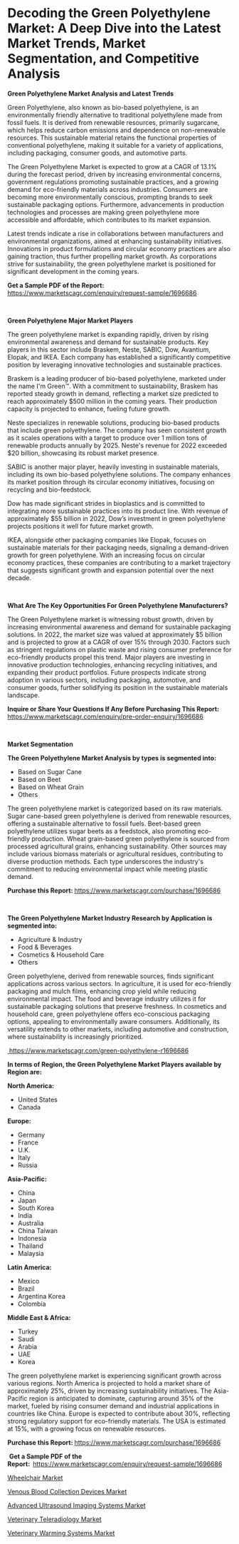 <p><h1>Decoding the Green Polyethylene Market: A Deep Dive into the Latest Market Trends, Market Segmentation, and Competitive Analysis</h1></p><p><strong>Green Polyethylene Market Analysis and Latest Trends</strong></p>
<p><p>Green Polyethylene, also known as bio-based polyethylene, is an environmentally friendly alternative to traditional polyethylene made from fossil fuels. It is derived from renewable resources, primarily sugarcane, which helps reduce carbon emissions and dependence on non-renewable resources. This sustainable material retains the functional properties of conventional polyethylene, making it suitable for a variety of applications, including packaging, consumer goods, and automotive parts.</p><p>The Green Polyethylene Market is expected to grow at a CAGR of 13.1% during the forecast period, driven by increasing environmental concerns, government regulations promoting sustainable practices, and a growing demand for eco-friendly materials across industries. Consumers are becoming more environmentally conscious, prompting brands to seek sustainable packaging options. Furthermore, advancements in production technologies and processes are making green polyethylene more accessible and affordable, which contributes to its market expansion.</p><p>Latest trends indicate a rise in collaborations between manufacturers and environmental organizations, aimed at enhancing sustainability initiatives. Innovations in product formulations and circular economy practices are also gaining traction, thus further propelling market growth. As corporations strive for sustainability, the green polyethylene market is positioned for significant development in the coming years.</p></p>
<p><strong>Get a Sample PDF of the Report:&nbsp;</strong> <a href="https://www.marketscagr.com/enquiry/request-sample/1696686?utm_campaign=1436&utm_medium=2&utm_source=Github&utm_content=ia&utm_term=20102024&utm_id=green-polyethylene">https://www.marketscagr.com/enquiry/request-sample/1696686</a></p>
<p>&nbsp;</p>
<p><strong>Green Polyethylene Major Market Players</strong></p>
<p><p>The green polyethylene market is expanding rapidly, driven by rising environmental awareness and demand for sustainable products. Key players in this sector include Braskem, Neste, SABIC, Dow, Avantium, Elopak, and IKEA. Each company has established a significantly competitive position by leveraging innovative technologies and sustainable practices.</p><p>Braskem is a leading producer of bio-based polyethylene, marketed under the name I'm Green™. With a commitment to sustainability, Braskem has reported steady growth in demand, reflecting a market size predicted to reach approximately $500 million in the coming years. Their production capacity is projected to enhance, fueling future growth.</p><p>Neste specializes in renewable solutions, producing bio-based products that include green polyethylene. The company has seen consistent growth as it scales operations with a target to produce over 1 million tons of renewable products annually by 2025. Neste's revenue for 2022 exceeded $20 billion, showcasing its robust market presence.</p><p>SABIC is another major player, heavily investing in sustainable materials, including its own bio-based polyethylene solutions. The company enhances its market position through its circular economy initiatives, focusing on recycling and bio-feedstock. </p><p>Dow has made significant strides in bioplastics and is committed to integrating more sustainable practices into its product line. With revenue of approximately $55 billion in 2022, Dow’s investment in green polyethylene projects positions it well for future market growth.</p><p>IKEA, alongside other packaging companies like Elopak, focuses on sustainable materials for their packaging needs, signaling a demand-driven growth for green polyethylene. With an increasing focus on circular economy practices, these companies are contributing to a market trajectory that suggests significant growth and expansion potential over the next decade.</p></p>
<p>&nbsp;</p>
<p><strong>What Are The Key Opportunities For Green Polyethylene Manufacturers?</strong></p>
<p><p>The Green Polyethylene market is witnessing robust growth, driven by increasing environmental awareness and demand for sustainable packaging solutions. In 2022, the market size was valued at approximately $5 billion and is projected to grow at a CAGR of over 15% through 2030. Factors such as stringent regulations on plastic waste and rising consumer preference for eco-friendly products propel this trend. Major players are investing in innovative production technologies, enhancing recycling initiatives, and expanding their product portfolios. Future prospects indicate strong adoption in various sectors, including packaging, automotive, and consumer goods, further solidifying its position in the sustainable materials landscape.</p></p>
<p><strong>Inquire or Share Your Questions If Any Before Purchasing This Report:</strong> <a href="https://www.marketscagr.com/enquiry/pre-order-enquiry/1696686?utm_campaign=1436&utm_medium=2&utm_source=Github&utm_content=ia&utm_term=20102024&utm_id=green-polyethylene">https://www.marketscagr.com/enquiry/pre-order-enquiry/1696686</a></p>
<p>&nbsp;</p>
<p><strong>Market Segmentation</strong></p>
<p><strong>The Green Polyethylene Market Analysis by types is segmented into:</strong></p>
<p><ul><li>Based on Sugar Cane</li><li>Based on Beet</li><li>Based on Wheat Grain</li><li>Others</li></ul></p>
<p><p>The green polyethylene market is categorized based on its raw materials. Sugar cane-based green polyethylene is derived from renewable resources, offering a sustainable alternative to fossil fuels. Beet-based green polyethylene utilizes sugar beets as a feedstock, also promoting eco-friendly production. Wheat grain-based green polyethylene is sourced from processed agricultural grains, enhancing sustainability. Other sources may include various biomass materials or agricultural residues, contributing to diverse production methods. Each type underscores the industry's commitment to reducing environmental impact while meeting plastic demand.</p></p>
<p><strong>Purchase this Report:&nbsp;</strong><a href="https://www.marketscagr.com/purchase/1696686?utm_campaign=1436&utm_medium=2&utm_source=Github&utm_content=ia&utm_term=20102024&utm_id=green-polyethylene">https://www.marketscagr.com/purchase/1696686</a></p>
<p>&nbsp;</p>
<p><strong>The Green Polyethylene Market Industry Research by Application is segmented into:</strong></p>
<p><ul><li>Agriculture & Industry</li><li>Food & Beverages</li><li>Cosmetics & Household Care</li><li>Others</li></ul></p>
<p><p>Green polyethylene, derived from renewable sources, finds significant applications across various sectors. In agriculture, it is used for eco-friendly packaging and mulch films, enhancing crop yield while reducing environmental impact. The food and beverage industry utilizes it for sustainable packaging solutions that preserve freshness. In cosmetics and household care, green polyethylene offers eco-conscious packaging options, appealing to environmentally aware consumers. Additionally, its versatility extends to other markets, including automotive and construction, where sustainability is increasingly prioritized.</p></p>
<p><a href="https://www.marketscagr.com/green-polyethylene-r1696686?utm_campaign=1436&utm_medium=2&utm_source=Github&utm_content=ia&utm_term=20102024&utm_id=green-polyethylene">&nbsp;https://www.marketscagr.com/green-polyethylene-r1696686</a></p>
<p><strong>In terms of Region, the Green Polyethylene Market Players available by Region are:</strong></p>
<p>
    <p> <strong> North America: </strong>
        <ul>
            <li>United States</li>
            <li>Canada</li>
        </ul>
        </p> 
    <p> <strong> Europe: </strong>
        <ul>
            <li>Germany</li>
            <li>France</li>
            <li>U.K.</li>
            <li>Italy</li>
            <li>Russia</li>
        </ul>
        </p> 
    <p> <strong> Asia-Pacific: </strong>
        <ul>
            <li>China</li>
            <li>Japan</li>
            <li>South Korea</li>
            <li>India</li>
            <li>Australia</li>
            <li>China Taiwan</li>
            <li>Indonesia</li>
            <li>Thailand</li>
            <li>Malaysia</li>
        </ul>
        </p> 
    <p> <strong> Latin America: </strong>
        <ul>
            <li>Mexico</li>
            <li>Brazil</li>
            <li>Argentina Korea</li>
            <li>Colombia</li>
        </ul>
        </p> 
    <p> <strong> Middle East & Africa: </strong>
        <ul>
            <li>Turkey</li>
            <li>Saudi</li>
            <li>Arabia</li>
            <li>UAE</li>
            <li>Korea</li>
        </ul>
    </p>
    </p>
<p><p>The green polyethylene market is experiencing significant growth across various regions. North America is projected to hold a market share of approximately 25%, driven by increasing sustainability initiatives. The Asia-Pacific region is anticipated to dominate, capturing around 35% of the market, fueled by rising consumer demand and industrial applications in countries like China. Europe is expected to contribute about 30%, reflecting strong regulatory support for eco-friendly materials. The USA is estimated at 15%, with a growing focus on renewable resources.</p></p>
<p><strong>Purchase this Report: </strong><a href="https://www.marketscagr.com/purchase/1696686?utm_campaign=1436&utm_medium=2&utm_source=Github&utm_content=ia&utm_term=20102024&utm_id=green-polyethylene">https://www.marketscagr.com/purchase/1696686</a></p>
<p>&nbsp;<strong>Get a Sample PDF of the Report:&nbsp;&nbsp;</strong><a href="https://www.marketscagr.com/enquiry/request-sample/1696686?utm_campaign=1436&utm_medium=2&utm_source=Github&utm_content=ia&utm_term=20102024&utm_id=green-polyethylene">https://www.marketscagr.com/enquiry/request-sample/1696686</a></p>
<p><strong></strong></p>
<p><p><a href="https://www.linkedin.com/pulse/exploring-wheelchair-market-dynamics-revenue-analysis-siz9e?utm_campaign=1436&utm_medium=2&utm_source=Github&utm_content=ia&utm_term=20102024&utm_id=green-polyethylene">Wheelchair Market</a></p><p><a href="https://www.linkedin.com/pulse/venous-blood-collection-devices-industry-resonance-138-amplification-fakte?utm_campaign=1436&utm_medium=2&utm_source=Github&utm_content=ia&utm_term=20102024&utm_id=green-polyethylene">Venous Blood Collection Devices Market</a></p><p><a href="https://www.linkedin.com/pulse/advanced-ultrasound-imaging-systems-market-evolution-regional-otzve?utm_campaign=1436&utm_medium=2&utm_source=Github&utm_content=ia&utm_term=20102024&utm_id=green-polyethylene">Advanced Ultrasound Imaging Systems Market</a></p><p><a href="https://www.linkedin.com/pulse/global-veterinary-teleradiology-market-exploring-share-trends-xpg3e?utm_campaign=1436&utm_medium=2&utm_source=Github&utm_content=ia&utm_term=20102024&utm_id=green-polyethylene">Veterinary Teleradiology Market</a></p><p><a href="https://www.linkedin.com/pulse/veterinary-warming-systems-market-ecosystem-competitive-gnyhe?utm_campaign=1436&utm_medium=2&utm_source=Github&utm_content=ia&utm_term=20102024&utm_id=green-polyethylene">Veterinary Warming Systems Market</a></p></p>